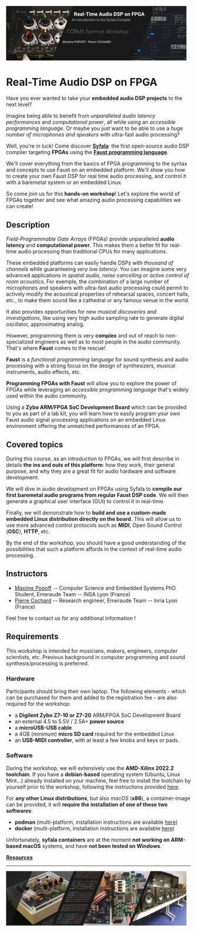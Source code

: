 <img src="banner50p.png" alt="banner" style="zoom:50%;" />

# Real-Time Audio DSP on FPGA

Have you ever wanted to take your **embedded audio DSP projects** to the next level?

Imagine being able to benefit from *unparalleled audio latency performances* and *computational power*, all while using an *accessible programming language*. Or maybe you just want to be able to use a *huge number of microphones and speakers* with ultra-fast audio processing?

Well, you're in luck! Come discover **[Syfala](https://github.com/inria-emeraude/syfala)**: the first open-source audio DSP compiler targeting **FPGAs** using the **[Faust programming language](https://faust.grame.fr/)**.

We'll cover everything from the basics of FPGA programming to the  syntax and concepts to use Faust on an embedded platform. We'll show you how to create your own Faust DSP for real time audio processing, and  control it with a baremetal system or an embedded Linux.

So come join us for this **hands-on workshop**! Let's explore the world of FPGAs together and see what amazing audio processing capabilities we can create!

## Description

*Field-Programmable Gate Arrays* (FPGAs) provide unparalleled **audio latency** and **computational power**. This makes them a better fit for real-time audio processing than traditional CPUs for many applications.

These embedded platforms can easily handle DSPs with *thousand of channels* while guaranteeing *very low latency*. You can imagine some very advanced applications in *spatial audio, noise cancelling or active control of room acoustics*. For exemple, the combination of a large number of microphones and  speakers with ultra-fast audio processing could permit to actively  modify the acoustical properties of rehearsal spaces, concert halls,  etc., to make them sound like a cathedral or any famous venue in the  world.

It also provides opportunities for new *musical discoveries and investigations*, like using very high audio sampling rate to generate digital oscillator, approximating analog.

However, programming them is very **complex** and out of reach to non-specialized engineers as well as to most people in the audio community. That's where **Faust** comes to the rescue!

**Faust** is a *functional programming language*  for sound synthesis and audio processing with a strong focus on the  design of synthesizers, musical instruments, audio effects, etc.

**Programming FPGAs with Faust** will allow you to explore the power of FPGAs while leveraging an *accessible programming language* that's widely used within the audio community.

Using a **Zybo ARM/FPGA SoC Development Board** which  can be provided to you as part of a lab kit, you will learn how to  easily program your own Faust audio signal processing applications on an embedded Linux environment offering the unmatched performances of an  FPGA.

## Covered topics

During this course, as an introduction to FPGAs, we will first describe in details **the ins and outs of this platform**: how they work, their general purpose, and why they are a great fit for audio hardware and software development.

We will dive in audio development on FPGAs using Syfala to **compile our first baremetal audio programs from regular Faust DSP code**. We will then generate a graphical user interface (GUI) to control it in real-time.

Finally, we will demonstrate how to **build and use a custom-made embedded Linux distribution directly on the board**. This will allow us to use more advanced control protocols such as **MIDI**, Open Sound Control (**OSC**), **HTTP**, etc.

By the end of the workshop, you should have a good understanding of  the possibilities that such a platform affords in the context of  real-time audio processing.

## Instructors

- [Maxime Popoff](https://profiles.stanford.edu/maxime-popoff?releaseVersion=10.5.1) -- Computer Science and Embedded Systems PhD Student, Emeraude Team -- INSA Lyon (France)
- [Pierre Cochard](mailto:pierre.cochard@inria.fr) -- Research engineer, Emeraude Team -- Inria Lyon (France)

Feel free to contact us for any additional information !

## Requirements

This workshop is intended for musicians, makers, engineers, computer  scientists, etc. Previous background in computer programming and sound  synthesis/processing is preferred.

### Hardware

Participants should bring their own laptop. The following elements -  which can be purchased for them and added to the registration fee - are  also required for the workshop: 

- a **Digilent Zybo Z7-10 or Z7-20** ARM/FPGA SoC Development Board
- an external 4.5 to 5.5V / 2.5A+ **power source**
- a **microUSB-USB cable**
- a 4GB (minimum) **micro SD card** required for the embedded Linux 
- an **USB-MIDI controller**, with at least a few knobs and keys or pads.

### Software

During the workshop, we will extensively use the **AMD-Xilinx 2022.2 toolchain**. If you have a **debian-based** operating system (Ubuntu, Linux Mint...) already installed on your machine, feel free to install the toolchain by yourself prior to the workshop, following the instructions provided [here](syfala-installation.md).

For **any other Linux distributions**, but also *macOS* (**x86**), a container-image can be provided, it will **require the installation of one of these two softwares**: 

- **podman** (multi-platform, installation instructions are available [here](https://podman.io/getting-started/installation))
- **docker** (multi-platform, installation instructions are available [here](https://docs.docker.com/get-docker/))

Unfortunately, **syfala containers** are at the moment **not working on ARM-based macOS** systems, and have **not been tested on Windows**.



[**Resources**](resources.md)

---

<img src="banner50_btm.png" alt="banner" style="zoom:50%;" />
